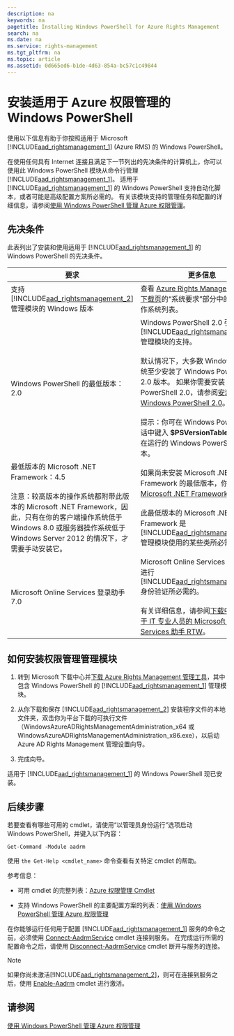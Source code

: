 ```yaml
---
description: na
keywords: na
pagetitle: Installing Windows PowerShell for Azure Rights Management
search: na
ms.date: na
ms.service: rights-management
ms.tgt_pltfrm: na
ms.topic: article
ms.assetid: 0d665ed6-b1de-4d63-854a-bc57c1c49844
---
```

# 安装适用于 Azure 权限管理的 Windows PowerShell
使用以下信息有助于你按照适用于 Microsoft [!INCLUDE[aad_rightsmanagement_1](../Token/aad_rightsmanagement_1_md.md)] (Azure RMS) 的 Windows PowerShell。

在使用任何具有 Internet 连接且满足下一节列出的先决条件的计算机上，你可以使用此 Windows PowerShell 模块从命令行管理 [!INCLUDE[aad_rightsmanagement_1](../Token/aad_rightsmanagement_1_md.md)]。 适用于 [!INCLUDE[aad_rightsmanagement_1](../Token/aad_rightsmanagement_1_md.md)] 的 Windows PowerShell 支持自动化脚本，或者可能是高级配置方案所必需的。 有关该模块支持的管理任务和配置的详细信息，请参阅[使用 Windows PowerShell 管理 Azure 权限管理](../Topic/Administering_Azure_Rights_Management_by_Using_Windows_PowerShell.md)。

## 先决条件
此表列出了安装和使用适用于 [!INCLUDE[aad_rightsmanagement_1](../Token/aad_rightsmanagement_1_md.md)] 的 Windows PowerShell 的先决条件。

|要求|更多信息|
|------|--------|
|支持 [!INCLUDE[aad_rightsmanagement_2](../Token/aad_rightsmanagement_2_md.md)] 管理模块的 Windows 版本|查看 [Azure Rights Management 工具下载页](http://go.microsoft.com/fwlink/?LinkId=257721)的“系统要求”部分中的受支持操作系统列表。|
|Windows PowerShell 的最低版本：2.0|Windows PowerShell 2.0 引入了对 [!INCLUDE[aad_rightsmanagement_2](../Token/aad_rightsmanagement_2_md.md)] 管理模块的支持。<br /><br />默认情况下，大多数 Windows 操作系统至少安装了 Windows PowerShell 2.0 版本。 如果你需要安装 Windows PowerShell 2.0，请参阅[安装 Windows PowerShell 2.0](http://msdn.microsoft.com/library/ff637750.aspx)。<br /><br />提示：你可在 Windows PowerShell 会话中键入 **$PSVersionTable**，以确认正在运行的 Windows PowerShell 的版本。|
|最低版本的 Microsoft .NET Framework：4.5<br /><br />注意：较高版本的操作系统都附带此版本的 Microsoft .NET Framework，因此，只有在你的客户端操作系统低于 Windows 8.0 或服务器操作系统低于 Windows Server 2012 的情况下，才需要手动安装它。|如果尚未安装 Microsoft .NET Framework 的最低版本，你可以下载 [Microsoft .NET Framework 4.5](http://www.microsoft.com/download/details.aspx?id=30653)。<br /><br />此最低版本的 Microsoft .NET Framework 是 [!INCLUDE[aad_rightsmanagement_2](../Token/aad_rightsmanagement_2_md.md)] 管理模块使用的某些类所必需的。|
|Microsoft Online Services 登录助手 7.0|Microsoft Online Services 登录助手是进行 [!INCLUDE[aad_rightsmanagement_1](../Token/aad_rightsmanagement_1_md.md)] 身份验证所必需的。<br /><br />有关详细信息，请参阅[下载中心：适用于 IT 专业人员的 Microsoft Online Services 助手 RTW](http://www.microsoft.com/en-us/download/details.aspx?id=41950)。|

## 如何安装权限管理管理模块

1.  转到 Microsoft 下载中心并[下载 Azure Rights Management 管理工具](https://go.microsoft.com/fwlink/?LinkId=257721)，其中包含 Windows PowerShell 的 [!INCLUDE[aad_rightsmanagement_1](../Token/aad_rightsmanagement_1_md.md)] 管理模块。

2.  从你下载和保存 [!INCLUDE[aad_rightsmanagement_2](../Token/aad_rightsmanagement_2_md.md)] 安装程序文件的本地文件夹，双击你为平台下载的可执行文件（WindowsAzureADRightsManagementAdministration_x64 或 WindowsAzureADRightsManagementAdministration_x86.exe），以启动 Azure AD Rights Management 管理设置向导。

3.  完成向导。

适用于 [!INCLUDE[aad_rightsmanagement_1](../Token/aad_rightsmanagement_1_md.md)] 的 Windows PowerShell 现已安装。

## 后续步骤
若要查看有哪些可用的 cmdlet，请使用“以管理员身份运行”选项启动 Windows PowerShell，并键入以下内容：

```
Get-Command -Module aadrm
```
使用 `the Get-Help <cmdlet_name>` 命令查看有关特定 cmdlet 的帮助。

参考信息：

-   可用 cmdlet 的完整列表：[Azure 权限管理 Cmdlet](https://msdn.microsoft.com/library/windowsazure/dn629398.aspx)

-   支持 Windows PowerShell 的主要配置方案的列表：[使用 Windows PowerShell 管理 Azure 权限管理](../Topic/Administering_Azure_Rights_Management_by_Using_Windows_PowerShell.md)

在你能够运行任何用于配置 [!INCLUDE[aad_rightsmanagement_1](../Token/aad_rightsmanagement_1_md.md)] 服务的命令之前，必须使用 [Connect-AadrmService](https://msdn.microsoft.com/library/windowsazure/dn629415.aspx) cmdlet 连接到服务。 在完成运行所需的配置命令之后，请使用 [Disconnect-AadrmService](https://msdn.microsoft.com/library/windowsazure/dn629416.aspx) cmdlet 断开与服务的连接。

> [!NOTE]
> 如果你尚未激活[!INCLUDE[aad_rightsmanagement_2](../Token/aad_rightsmanagement_2_md.md)]，则可在连接到服务之后，使用 [Enable-Aadrm](https://msdn.microsoft.com/library/windowsazure/dn629412.aspx) cmdlet 进行激活。

## 请参阅
[使用 Windows PowerShell 管理 Azure 权限管理](../Topic/Administering_Azure_Rights_Management_by_Using_Windows_PowerShell.md)

